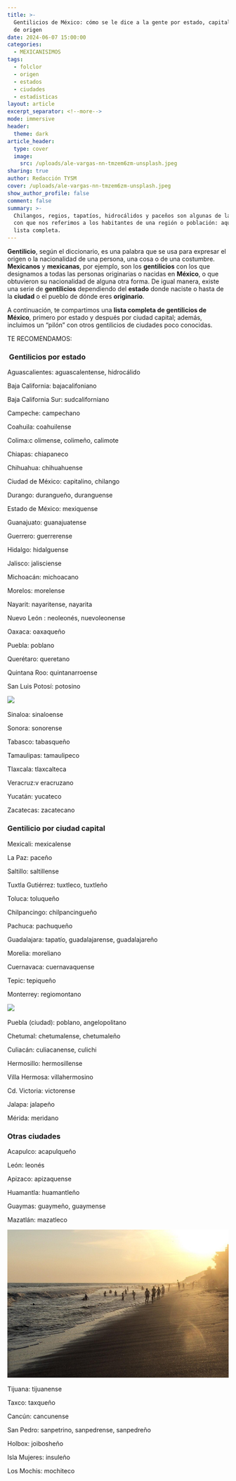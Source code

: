 ```yaml
---
title: >-
  Gentilicios de México: cómo se le dice a la gente por estado, capital o ciudad
  de origen
date: 2024-06-07 15:00:00
categories:
  - MEXICANISIMOS
tags:
  - folclor
  - origen
  - estados
  - ciudades
  - estadisticas
layout: article
excerpt_separator: <!--more-->
mode: immersive
header:
  theme: dark
article_header:
  type: cover
  image:
    src: /uploads/ale-vargas-nn-tmzem6zm-unsplash.jpeg
sharing: true
author: Redacción TYSM
cover: /uploads/ale-vargas-nn-tmzem6zm-unsplash.jpeg
show_author_profile: false
comment: false
summary: >-
  Chilangos, regios, tapatíos, hidrocálidos y paceños son algunas de las formas
  con que nos referimos a los habitantes de una región o población: aquí una
  lista completa.
---
```

**Gentilicio**, según el diccionario, es una palabra que se usa para expresar el origen o la nacionalidad de una persona, una cosa o de una costumbre. **Mexicanos** y **mexicanas**, por ejemplo, son los **gentilicios** con los que designamos a todas las personas originarias o nacidas en **México**, o que obtuvieron su nacionalidad de alguna otra forma. De igual manera, existe una serie de **gentilicios** dependiendo del **estado** donde naciste o hasta de la **ciudad** o el pueblo de dónde eres **originario**.

A continuación, te compartimos una **lista completa de gentilicios de México**, primero por estado y después por ciudad capital; además, incluimos un “pilón” con otros gentilicios de ciudades poco conocidas.

TE RECOMENDAMOS:

### &nbsp;Gentilicios por estado

Aguascalientes: aguascalentense, hidrocálido

Baja California: bajacalifoniano

Baja California Sur: sudcaliforniano

Campeche: campechano

Coahuila: coahuilense

Colima:c olimense, colimeño, calimote

Chiapas: chiapaneco

Chihuahua: chihuahuense

Ciudad de México: capitalino, chilango

Durango: durangueño, duranguense

Estado de México: mexiquense

Guanajuato: guanajuatense

Guerrero: guerrerense

Hidalgo: hidalguense

Jalisco: jalisciense

Michoacán: michoacano

Morelos: morelense

Nayarit: nayaritense, nayarita

Nuevo León : neoleonés, nuevoleonense

Oaxaca: oaxaqueño

Puebla: poblano

Querétaro: queretano

Quintana Roo: quintanarroense

San Luis Potosí: potosino

![](https://upload.wikimedia.org/wikipedia/commons/thumb/a/a9/Catedral_de_SAN_LUIS_POTOSI.JPG/1024px-Catedral_de_SAN_LUIS_POTOSI.JPG)

Sinaloa: sinaloense

Sonora: sonorense

Tabasco: tabasqueño

Tamaulipas: tamaulipeco

Tlaxcala: tlaxcalteca

Veracruz:v eracruzano

Yucatán: yucateco

Zacatecas: zacatecano

### Gentilicio por ciudad capital

Mexicali: mexicalense

La Paz: paceño

Saltillo: saltillense

Tuxtla Gutiérrez: tuxtleco, tuxtleño

Toluca: toluqueño

Chilpancingo: chilpancingueño

Pachuca: pachuqueño

Guadalajara: tapatío, guadalajarense, guadalajareño

Morelia: moreliano

Cuernavaca: cuernavaquense

Tepic: tepiqueño

Monterrey: regiomontano

![](https://upload.wikimedia.org/wikipedia/commons/thumb/5/5c/Cerro_de_La_Silla_y_Faro_del_Comercio_desde_el_aire.jpg/1024px-Cerro_de_La_Silla_y_Faro_del_Comercio_desde_el_aire.jpg)

Puebla (ciudad): poblano, angelopolitano

Chetumal: chetumalense, chetumaleño

Culiacán: culiacanense, culichi

Hermosillo: hermosillense

Villa Hermosa: villahermosino

Cd. Victoria: victorense

Jalapa: jalapeño

Mérida: meridano

### Otras ciudades

Acapulco: acapulqueño

León: leonés

Apizaco: apizaquense

Huamantla: huamantleño

Guaymas: guaymeño, guaymense

Mazatlán: mazatleco

![](/uploads/playa-en-mazatlan-08.jpeg)

Tijuana: tijuanense

Taxco: taxqueño

Cancún: cancunense

San Pedro: sanpetrino, sanpedrense, sanpedreño

Holbox: joibosheño

Isla Mujeres: insuleño

Los Mochis: mochiteco